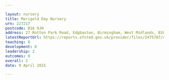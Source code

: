 ```yaml
---

layout: nursery
title: Marigold Day Nursery
urn: 227217
postcode: B16 9JH
address: 27 Rotton Park Road, Edgbaston, Birmingham, West Midlands, B16 9JH
latestReportUrl: https://reports.ofsted.gov.uk/provider/files/2475787/urn/227217.pdf
teaching: 0
development: 0
leadership: 2
outcomes: 0
overall: 2
date: 9 April 2015

---
```

